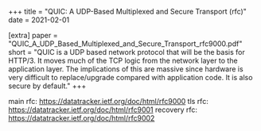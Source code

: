 +++
title = "QUIC: A UDP-Based Multiplexed and Secure Transport (rfc)"
date = 2021-02-01

[extra]
paper = "QUIC_A_UDP_Based_Multiplexed_and_Secure_Transport_rfc9000.pdf"
short = "QUIC is a UDP based network protocol that will be the basis for HTTP/3. It moves much of the TCP logic from the network layer to the application layer. The implications of this are massive since hardware is very difficult to replace/upgrade compared with application code. It is also secure by default."
+++

main rfc: https://datatracker.ietf.org/doc/html/rfc9000
tls rfc: https://datatracker.ietf.org/doc/html/rfc9001
recovery rfc: https://datatracker.ietf.org/doc/html/rfc9002

